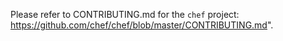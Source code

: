 Please refer to CONTRIBUTING.md for the `chef` project: https://github.com/chef/chef/blob/master/CONTRIBUTING.md".

